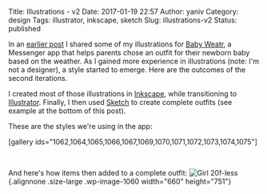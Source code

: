Title: Illustrations - v2
Date: 2017-01-19 22:57
Author: yaniv
Category: design
Tags: illustrator, inkscape, sketch
Slug: illustrations-v2
Status: published

In an [earlier post](http://prodissues.com/2016/12/some-illustration-fun.html) I shared some of my illustrations for [Baby Weatr](http://m.me/1800370993514871), a Messenger app that helps parents chose an outfit for their newborn baby based on the weather. As I gained more experience in illustrations (note: I'm not a designer), a style started to emerge. Here are the outcomes of the second iterations.

I created most of those illustrations in [Inkscape](http://inkscape.org), while transitioning to [Illustrator](http://www.adobe.com/products/illustrator.html). Finally, I then used [Sketch](https://www.sketchapp.com) to create complete outfits (see example at the bottom of this post).

These are the styles we're using in the app:

\[gallery
ids="1062,1064,1065,1066,1067,1069,1070,1071,1072,1073,1074,1075"\]

 

And here's how items then added to a complete outfit:
![Girl 20f-less](http://prodissues.com/wp-content/uploads/2017/01/Girl-20f-less-900x1024.png){.alignnone .size-large .wp-image-1060 width="660" height="751"}

 
